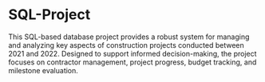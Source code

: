 # SQL-Project
This SQL-based database project provides a robust system for managing and analyzing key aspects of construction projects conducted between 2021 and 2022. Designed to support informed decision-making, the project focuses on contractor management, project progress, budget tracking, and milestone evaluation.
